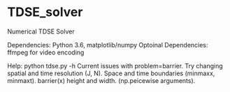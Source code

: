 # TDSE_solver
Numerical TDSE Solver

Dependencies: Python 3.6, matplotlib/numpy
Optoinal Dependencies: ffmpeg for video encoding

Help: python tdse.py -h
Current issues with problem=barrier. Try changing spatial and time resolution (J, N). Space and time boundaries (minmaxx, minmaxt). barrier(x) height and width. (np.peicewise arguments).
